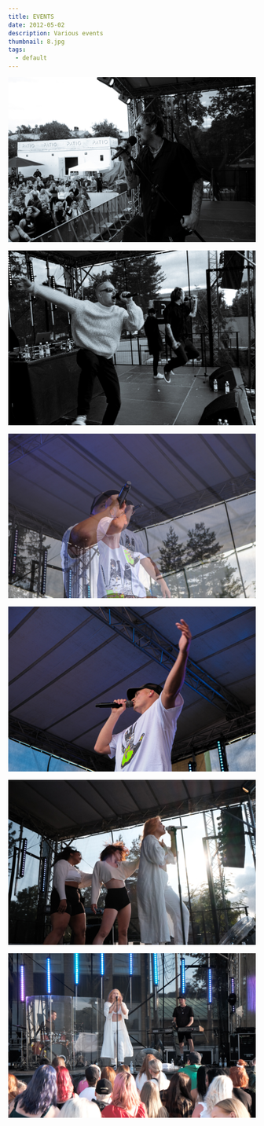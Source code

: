 ```yaml
---
title: EVENTS
date: 2012-05-02
description: Various events
thumbnail: 8.jpg
tags:
  - default
---
```


![PATIO, MOUHOUS](11.jpg)

![](9.jpg)

![PATIO, GETTOMASA](4.jpg)

![](5.jpg)

![PATIO, EVELINA](6.jpg)

![](7.jpg)

![]()

![]()

![]()

![]()

![]()

![]()

![]()

![]()

![]()

![]()
